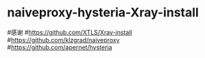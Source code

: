 # naiveproxy-hysteria-Xray-install

#感谢
#https://github.com/XTLS/Xray-install
#https://github.com/klzgrad/naiveproxy
#https://github.com/apernet/hysteria

